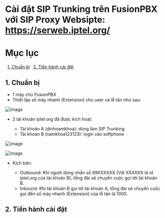 # Cài đặt SIP Trunking trên FusionPBX với SIP Proxy Websipte: https://serweb.iptel.org/

# Mục lục

&ensp;[1. Chuẩn bị](#1)
&ensp;[2. Tiến hành cài đặt](#2)

## <a name="1">1. Chuẩn bị</a>

  - 1 máy chủ FusionPBX
  - Thiết lập số máy nhanh (Extension) cho user và lễ tân như sau:

![image](https://user-images.githubusercontent.com/55483458/143051218-426df115-dcef-45fc-88c0-4807472073cc.png)

  - 2 tài khoản iptel.org đã được kích hoạt:
    
    + Tài khoản A (dinhnamkhoa): dùng làm SIP Trunking
    + Tài khoản B (namkhoa123123): login vào softphone

![image](https://user-images.githubusercontent.com/55483458/143050317-c2936aa9-98a3-4966-a117-99d426279165.png)

![image](https://user-images.githubusercontent.com/55483458/143050349-8f8fa501-a3be-4e38-ba3d-c634858b5d0e.png)

  - Kịch bản:

    + Outbound: Khi người dùng nhấn số 99XXXXXX (Với XXXXXX là id iptel.org của tài khoản B), tổng đài sẽ chuyển cuộc gọi tới tài khoản B.
    + Inbound: Khi tài khoản B gọi tới tài khoản A, tổng đài sẽ chuyển cuộc gọi đến số máy nhanh (Extension) của lễ tân là 1000.

## <a name="2">2. Tiến hành cài đặt</a>











